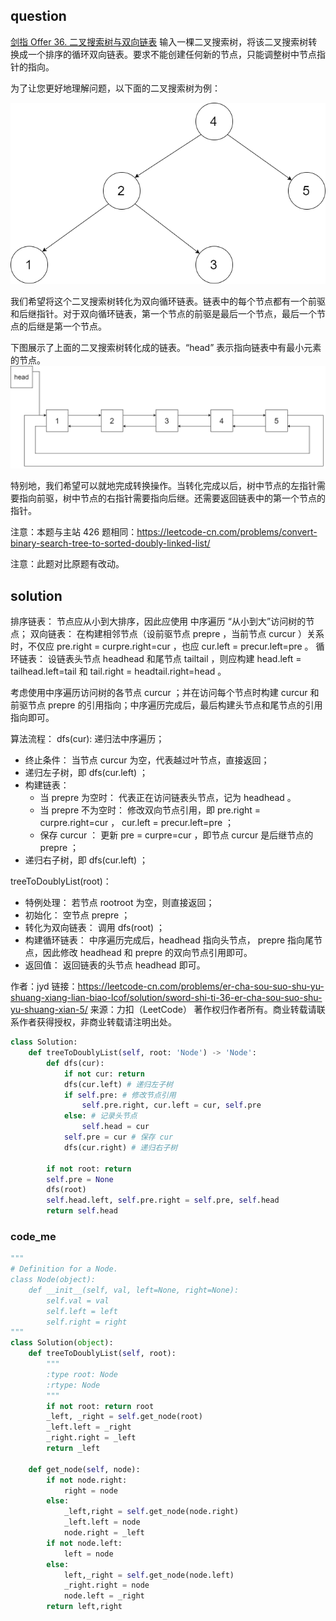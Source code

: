 ## question
[剑指 Offer 36. 二叉搜索树与双向链表](https://leetcode-cn.com/problems/er-cha-sou-suo-shu-yu-shuang-xiang-lian-biao-lcof/)
输入一棵二叉搜索树，将该二叉搜索树转换成一个排序的循环双向链表。要求不能创建任何新的节点，只能调整树中节点指针的指向。

 

为了让您更好地理解问题，以下面的二叉搜索树为例：

 ![二叉搜索树](./sword36_二叉搜索树.png)

我们希望将这个二叉搜索树转化为双向循环链表。链表中的每个节点都有一个前驱和后继指针。对于双向循环链表，第一个节点的前驱是最后一个节点，最后一个节点的后继是第一个节点。

下图展示了上面的二叉搜索树转化成的链表。“head” 表示指向链表中有最小元素的节点。
![_双向链表](./sword36_双向链表.png)

特别地，我们希望可以就地完成转换操作。当转化完成以后，树中节点的左指针需要指向前驱，树中节点的右指针需要指向后继。还需要返回链表中的第一个节点的指针。
 

注意：本题与主站 426 题相同：https://leetcode-cn.com/problems/convert-binary-search-tree-to-sorted-doubly-linked-list/

注意：此题对比原题有改动。

## solution
排序链表： 节点应从小到大排序，因此应使用 中序遍历 “从小到大”访问树的节点；
双向链表： 在构建相邻节点（设前驱节点 prepre ，当前节点 curcur ）关系时，不仅应 pre.right = curpre.right=cur ，也应 cur.left = precur.left=pre 。
循环链表： 设链表头节点 headhead 和尾节点 tailtail ，则应构建 head.left = tailhead.left=tail 和 tail.right = headtail.right=head 。

考虑使用中序遍历访问树的各节点 curcur ；并在访问每个节点时构建 curcur 和前驱节点 prepre 的引用指向；中序遍历完成后，最后构建头节点和尾节点的引用指向即可。

算法流程：
dfs(cur): 递归法中序遍历；

* 终止条件： 当节点 curcur 为空，代表越过叶节点，直接返回；
* 递归左子树，即 dfs(cur.left) ；
* 构建链表：
    * 当 prepre 为空时： 代表正在访问链表头节点，记为 headhead 。
    * 当 prepre 不为空时： 修改双向节点引用，即 pre.right = curpre.right=cur ， cur.left = precur.left=pre ；
    * 保存 curcur ： 更新 pre = curpre=cur ，即节点 curcur 是后继节点的 prepre ；
* 递归右子树，即 dfs(cur.left) ；



treeToDoublyList(root)：
* 特例处理： 若节点 rootroot 为空，则直接返回；
* 初始化： 空节点 prepre ；
* 转化为双向链表： 调用 dfs(root) ；
* 构建循环链表： 中序遍历完成后，headhead 指向头节点， prepre 指向尾节点，因此修改 headhead 和 prepre 的双向节点引用即可。
* 返回值： 返回链表的头节点 headhead 即可。

作者：jyd
链接：https://leetcode-cn.com/problems/er-cha-sou-suo-shu-yu-shuang-xiang-lian-biao-lcof/solution/sword-shi-ti-36-er-cha-sou-suo-shu-yu-shuang-xian-5/
来源：力扣（LeetCode）
著作权归作者所有。商业转载请联系作者获得授权，非商业转载请注明出处。

```py
class Solution:
    def treeToDoublyList(self, root: 'Node') -> 'Node':
        def dfs(cur):
            if not cur: return
            dfs(cur.left) # 递归左子树
            if self.pre: # 修改节点引用
                self.pre.right, cur.left = cur, self.pre
            else: # 记录头节点
                self.head = cur
            self.pre = cur # 保存 cur
            dfs(cur.right) # 递归右子树
        
        if not root: return
        self.pre = None
        dfs(root)
        self.head.left, self.pre.right = self.pre, self.head
        return self.head
```

### code_me
```py
"""
# Definition for a Node.
class Node(object):
    def __init__(self, val, left=None, right=None):
        self.val = val
        self.left = left
        self.right = right
"""
class Solution(object):
    def treeToDoublyList(self, root):
        """
        :type root: Node
        :rtype: Node
        """
        if not root: return root
        _left, _right = self.get_node(root)
        _left.left = _right
        _right.right = _left
        return _left

    def get_node(self, node):
        if not node.right: 
            right = node
        else: 
            _left,right = self.get_node(node.right)
            _left.left = node
            node.right = _left
        if not node.left: 
            left = node
        else: 
            left,_right = self.get_node(node.left)
            _right.right = node
            node.left = _right
        return left,right
```